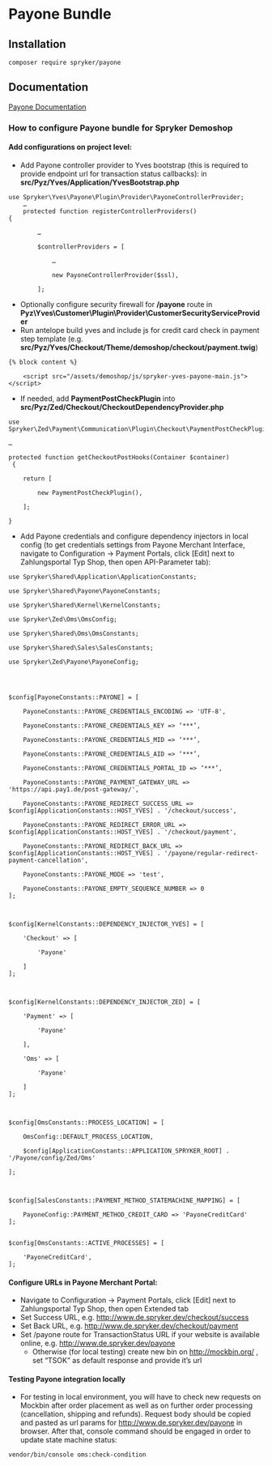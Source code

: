 # Payone Bundle

## Installation

```
composer require spryker/payone
```

## Documentation

[Payone Documentation](http://spryker.github.io/core/bundles/payone)

### How to configure Payone bundle for Spryker Demoshop

#### Add configurations on project level:
* Add Payone controller provider to Yves bootstrap (this is required to provide endpoint url for transaction status callbacks):
in **src/Pyz/Yves/Application/YvesBootstrap.php**
```
use Spryker\Yves\Payone\Plugin\Provider\PayoneControllerProvider;
	…
	protected function registerControllerProviders()
{

	    …

	    $controllerProviders = [

	        …

	        new PayoneControllerProvider($ssl),

	    ];
```
* Optionally configure security firewall for **/payone** route in **Pyz\Yves\Customer\Plugin\Provider\CustomerSecurityServiceProvider**
* Run antelope build yves and include js for credit card check in payment step template (e.g. **src/Pyz/Yves/Checkout/Theme/demoshop/checkout/payment.twig**)
```
{% block content %}

    <script src="/assets/demoshop/js/spryker-yves-payone-main.js"></script>
```

* If needed, add **PaymentPostCheckPlugin** into **src/Pyz/Zed/Checkout/CheckoutDependencyProvider.php**
```
use Spryker\Zed\Payment\Communication\Plugin\Checkout\PaymentPostCheckPlugin;

…

protected function getCheckoutPostHooks(Container $container)
 {

    return [

        new PaymentPostCheckPlugin(),

    ];

}
```

*	Add Payone credentials and configure dependency injectors in local config (to get credentials settings from Payone Merchant Interface, navigate to Configuration -> Payment Portals, click [Edit] next to Zahlungsportal Typ Shop, then open API-Parameter tab):
```
use Spryker\Shared\Application\ApplicationConstants;

use Spryker\Shared\Payone\PayoneConstants;

use Spryker\Shared\Kernel\KernelConstants;

use Spryker\Zed\Oms\OmsConfig;

use Spryker\Shared\Oms\OmsConstants;

use Spryker\Shared\Sales\SalesConstants;

use Spryker\Zed\Payone\PayoneConfig;




$config[PayoneConstants::PAYONE] = [

    PayoneConstants::PAYONE_CREDENTIALS_ENCODING => 'UTF-8',

    PayoneConstants::PAYONE_CREDENTIALS_KEY => ‘***’,

    PayoneConstants::PAYONE_CREDENTIALS_MID => ‘***’,

    PayoneConstants::PAYONE_CREDENTIALS_AID => ‘***’,

    PayoneConstants::PAYONE_CREDENTIALS_PORTAL_ID => ‘***’,

    PayoneConstants::PAYONE_PAYMENT_GATEWAY_URL => 'https://api.pay1.de/post-gateway/',

    PayoneConstants::PAYONE_REDIRECT_SUCCESS_URL => $config[ApplicationConstants::HOST_YVES] . '/checkout/success',

    PayoneConstants::PAYONE_REDIRECT_ERROR_URL => $config[ApplicationConstants::HOST_YVES] . '/checkout/payment',

    PayoneConstants::PAYONE_REDIRECT_BACK_URL => $config[ApplicationConstants::HOST_YVES] . '/payone/regular-redirect-payment-cancellation',

    PayoneConstants::PAYONE_MODE => 'test',

    PayoneConstants::PAYONE_EMPTY_SEQUENCE_NUMBER => 0
];



$config[KernelConstants::DEPENDENCY_INJECTOR_YVES] = [

    'Checkout' => [

        'Payone'

    ]
];



$config[KernelConstants::DEPENDENCY_INJECTOR_ZED] = [

    'Payment' => [

        'Payone'

    ],

    'Oms' => [

        'Payone'

    ]
];



$config[OmsConstants::PROCESS_LOCATION] = [

    OmsConfig::DEFAULT_PROCESS_LOCATION,

    $config[ApplicationConstants::APPLICATION_SPRYKER_ROOT] . '/Payone/config/Zed/Oms'

];



$config[SalesConstants::PAYMENT_METHOD_STATEMACHINE_MAPPING] = [

    PayoneConfig::PAYMENT_METHOD_CREDIT_CARD => 'PayoneCreditCard'
];


$config[OmsConstants::ACTIVE_PROCESSES] = [

    'PayoneCreditCard',
];
```
#### Configure URLs in Payone Merchant Portal:
* Navigate to Configuration -> Payment Portals, click [Edit] next to Zahlungsportal Typ Shop, then open Extended tab
* Set Success URL, e.g. http://www.de.spryker.dev/checkout/success
* Set Back URL, e.g. http://www.de.spryker.dev/checkout/payment
* Set /payone route for TransactionStatus URL if your website is available online, e.g. http://www.de.spryker.dev/payone
  * Otherwise (for local testing) create new bin on http://mockbin.org/ , set “TSOK” as default response and provide it’s url

#### Testing Payone integration locally
* For testing in local environment, you will have to check new requests on Mockbin after order placement as well as on further order processing (cancellation, shipping and refunds). Request body should be copied and pasted as url params for http://www.de.spryker.dev/payone in browser. After that, console command should be engaged in order to update state machine status:
```
vendor/bin/console oms:check-condition
```

